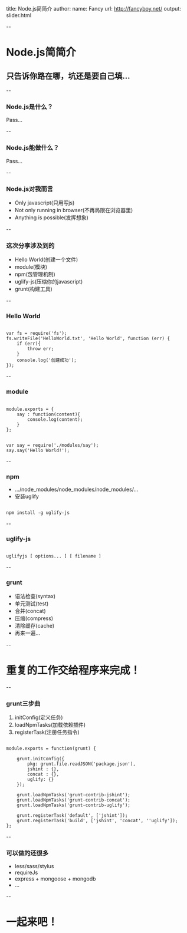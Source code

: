 title: Node.js简简介
author:
  name: Fancy
  url: http://fancyboy.net/
output: slider.html

--

# Node.js简简介
## 只告诉你路在哪，坑还是要自己填...

--

### Node.js是什么？

Pass...

--

### Node.js能做什么？

Pass...

--
### Node.js对我而言

* Only javascript(只用写js)
* Not only running in browser(不再局限在浏览器里)
* Anything is possible(发挥想象)

--

### 这次分享涉及到的

* Hello World(创建一个文件)
* module(模块)
* npm(包管理机制)
* uglify-js(压缩你的javascript)
* grunt(构建工具)

--

### Hello World

```

var fs = require('fs');
fs.writeFile('HelloWorld.txt', 'Hello World', function (err) {
    if (err){
        throw err;
    }
    console.log('创建成功');
});

```
--
### module

```

module.exports = {
    say : function(content){
        console.log(content);
    }
};

```

```

var say = require('./modules/say');
say.say('Hello World!');

```
--

### npm

* .../node_modules/node_modules/node_modules/... 
* 安装uglify

```

npm install -g uglify-js

```
--

### uglify-js

```

uglifyjs [ options... ] [ filename ]

```
--

### grunt

* 语法检查(syntax)
* 单元测试(test)
* 合并(concat)
* 压缩(compress)
* 清除缓存(cache)
* 再来一遍...

--

# 重复的工作交给程序来完成！

--

### grunt三步曲

1. initConfig(定义任务)
2. loadNpmTasks(加载依赖插件)
3. registerTask(注册任务指令)

```

module.exports = function(grunt) {

    grunt.initConfig({
        pkg: grunt.file.readJSON('package.json'),
        jshint : {},
        concat : {},
        uglify: {}
    });

    grunt.loadNpmTasks('grunt-contrib-jshint');
    grunt.loadNpmTasks('grunt-contrib-concat');
    grunt.loadNpmTasks('grunt-contrib-uglify');

    grunt.registerTask('default', ['jshint']);
    grunt.registerTask('build', ['jshint', 'concat', ''uglify']);
};

```

--

### 可以做的还很多

* less/sass/stylus
* requireJs
* express + mongoose + mongodb
* ...

--

# 一起来吧！
